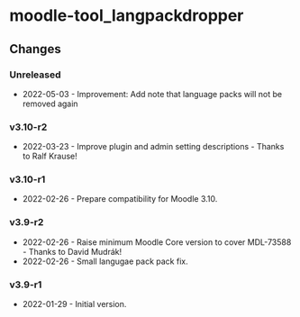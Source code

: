 moodle-tool_langpackdropper
===========================

Changes
-------

### Unreleased

* 2022-05-03 - Improvement: Add note that language packs will not be removed again

### v3.10-r2

* 2022-03-23 - Improve plugin and admin setting descriptions - Thanks to Ralf Krause!

### v3.10-r1

* 2022-02-26 - Prepare compatibility for Moodle 3.10.

### v3.9-r2

* 2022-02-26 - Raise minimum Moodle Core version to cover MDL-73588 - Thanks to David Mudrák!
* 2022-02-26 - Small langugae pack pack fix.

### v3.9-r1

* 2022-01-29 - Initial version.
